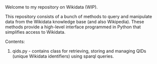 Welcome to my repository on Wikidata (WIP).

This repository consists of a bunch of methods to query and manipulate data from the Wikidata knowledge base (and also Wikipedia). These methods provide a high-level interface programmed in Python that simplifies access to Wikidata.

Contents:
1. qids.py - contains class for retrieving, storing and managing QIDs (unique Wikidata identifiers) using sparql queries.
